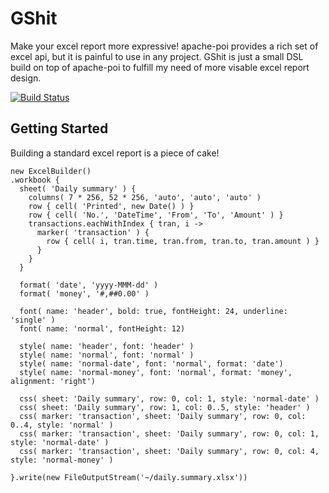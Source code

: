 GShit
=====

Make your excel report more expressive! apache-poi provides a
rich set of excel api, but it is painful to use in any project.
GShit is just a small DSL build on top of apache-poi to fulfill my need
 of more visable excel report design.

[![Build Status](https://secure.travis-ci.org/zerg000000/gshit.png)](http://travis-ci.org/zerg000000/gshit)

Getting Started
---------------

Building a standard excel report is a piece of cake!

    new ExcelBuilder()
    .workbook {
      sheet( 'Daily summary' ) {
        columns( 7 * 256, 52 * 256, 'auto', 'auto', 'auto' )
        row { cell( 'Printed', new Date() ) }
        row { cell( 'No.', 'DateTime', 'From', 'To', 'Amount' ) }
        transactions.eachWithIndex { tran, i ->
          marker( 'transaction' ) {
            row { cell( i, tran.time, tran.from, tran.to, tran.amount ) }
          }
        }
      }

      format( 'date', 'yyyy-MMM-dd' )
      format( 'money', '#,##0.00' )

      font( name: 'header', bold: true, fontHeight: 24, underline: 'single' )
      font( name: 'normal', fontHeight: 12)

      style( name: 'header', font: 'header' )
      style( name: 'normal', font: 'normal' )
      style( name: 'normal-date', font: 'normal', format: 'date')
      style( name: 'normal-money', font: 'normal', format: 'money', alignment: 'right')

      css( sheet: 'Daily summary', row: 0, col: 1, style: 'normal-date' )
      css( sheet: 'Daily summary', row: 1, col: 0..5, style: 'header' )
      css( marker: 'transaction', sheet: 'Daily summary', row: 0, col: 0..4, style: 'normal' )
      css( marker: 'transaction', sheet: 'Daily summary', row: 0, col: 1, style: 'normal-date' )
      css( marker: 'transaction', sheet: 'Daily summary', row: 0, col: 4, style: 'normal-money' )

    }.write(new FileOutputStream('~/daily.summary.xlsx'))